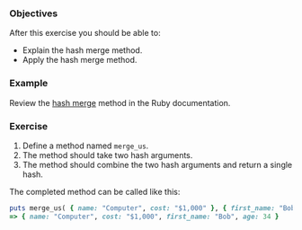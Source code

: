 <!-- { ids:[89], language:'Ruby', type:'workshop', order: 1, name:'Merging Hashes', description:'Learn how to merge two hashes.' }-->

### Objectives

After this exercise you should be able to:

- Explain the hash merge method.
- Apply the hash merge method.

### Example

Review the [hash merge](http://ruby-doc.org/core-2.3.0/Hash.html#method-i-merge) method in the Ruby documentation.

### Exercise

1. Define a method named `merge_us`.
2. The method should take two hash arguments.
3. The method should combine the two hash arguments and return a single hash.

The completed method can be called like this:

```ruby
puts merge_us( { name: "Computer", cost: "$1,000" }, { first_name: "Bob", age: 34 } )
=> { name: "Computer", cost: "$1,000", first_name: "Bob", age: 34 }
```
